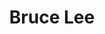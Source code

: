 ---
title: "Bruce Lee"
hashtag: "bruce-lee"
born-on: 1940-11-27
died-on: 1973-07-20
tags:
  - Martial Artist
  - Actor
  - Philosopher
  - Human Being
  - dead at the moment
---